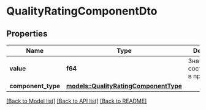 # QualityRatingComponentDto

## Properties

Name | Type | Description | Notes
------------ | ------------- | ------------- | -------------
**value** | **f64** | Значение составляющей в процентах. | 
**component_type** | [**models::QualityRatingComponentType**](QualityRatingComponentType.md) |  | 

[[Back to Model list]](../README.md#documentation-for-models) [[Back to API list]](../README.md#documentation-for-api-endpoints) [[Back to README]](../README.md)


